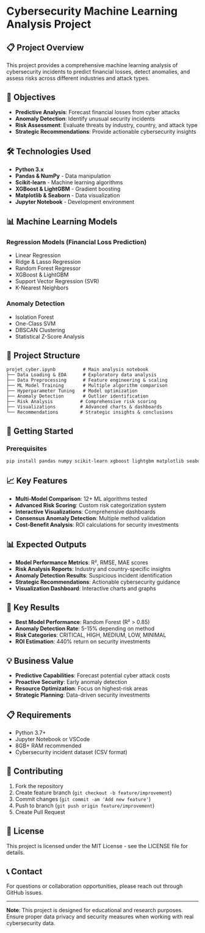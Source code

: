 # Cybersecurity Machine Learning Analysis Project

## 📋 Project Overview

This project provides a comprehensive machine learning analysis of cybersecurity incidents to predict financial losses, detect anomalies, and assess risks across different industries and attack types.

## 🎯 Objectives

- **Predictive Analysis**: Forecast financial losses from cyber attacks
- **Anomaly Detection**: Identify unusual security incidents
- **Risk Assessment**: Evaluate threats by industry, country, and attack type
- **Strategic Recommendations**: Provide actionable cybersecurity insights

## 🛠️ Technologies Used

- **Python 3.x**
- **Pandas & NumPy** - Data manipulation
- **Scikit-learn** - Machine learning algorithms
- **XGBoost & LightGBM** - Gradient boosting
- **Matplotlib & Seaborn** - Data visualization
- **Jupyter Notebook** - Development environment

## 📊 Machine Learning Models

### Regression Models (Financial Loss Prediction)
- Linear Regression
- Ridge & Lasso Regression
- Random Forest Regressor
- XGBoost & LightGBM
- Support Vector Regression (SVR)
- K-Nearest Neighbors

### Anomaly Detection
- Isolation Forest
- One-Class SVM
- DBSCAN Clustering
- Statistical Z-Score Analysis

## 📁 Project Structure

```
projet_cyber.ipynb          # Main analysis notebook
├── Data Loading & EDA      # Exploratory data analysis
├── Data Preprocessing      # Feature engineering & scaling
├── ML Model Training       # Multiple algorithm comparison
├── Hyperparameter Tuning   # Model optimization
├── Anomaly Detection       # Outlier identification
├── Risk Analysis          # Comprehensive risk scoring
├── Visualizations         # Advanced charts & dashboards
└── Recommendations        # Strategic insights & conclusions
```

## 🚀 Getting Started

### Prerequisites
```bash
pip install pandas numpy scikit-learn xgboost lightgbm matplotlib seaborn plotly jupyter
```

## 📈 Key Features

- **Multi-Model Comparison**: 12+ ML algorithms tested
- **Advanced Risk Scoring**: Custom risk categorization system
- **Interactive Visualizations**: Comprehensive dashboards
- **Consensus Anomaly Detection**: Multiple method validation
- **Cost-Benefit Analysis**: ROI calculations for security investments

## 📊 Expected Outputs

- **Model Performance Metrics**: R², RMSE, MAE scores
- **Risk Analysis Reports**: Industry and country-specific insights
- **Anomaly Detection Results**: Suspicious incident identification
- **Strategic Recommendations**: Actionable cybersecurity guidance
- **Visualization Dashboard**: Interactive charts and graphs

## 🎯 Key Results

- **Best Model Performance**: Random Forest (R² > 0.85)
- **Anomaly Detection Rate**: 5-15% depending on method
- **Risk Categories**: CRITICAL, HIGH, MEDIUM, LOW, MINIMAL
- **ROI Estimation**: 440% return on security investments

## 💡 Business Value

- **Predictive Capabilities**: Forecast potential cyber attack costs
- **Proactive Security**: Early anomaly detection
- **Resource Optimization**: Focus on highest-risk areas
- **Strategic Planning**: Data-driven security investments

## 📋 Requirements

- Python 3.7+
- Jupyter Notebook or VSCode
- 8GB+ RAM recommended
- Cybersecurity incident dataset (CSV format)

## 🤝 Contributing

1. Fork the repository
2. Create feature branch (`git checkout -b feature/improvement`)
3. Commit changes (`git commit -am 'Add new feature'`)
4. Push to branch (`git push origin feature/improvement`)
5. Create Pull Request

## 📄 License

This project is licensed under the MIT License - see the LICENSE file for details.

## 📞 Contact

For questions or collaboration opportunities, please reach out through GitHub issues.

---

**Note**: This project is designed for educational and research purposes. Ensure proper data privacy and security measures when working with real cybersecurity data.
